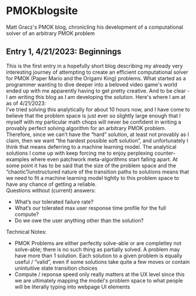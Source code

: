 # PMOKblogsite
Matt Gracz's PMOK blog, chronicling his development of a computational solver of an arbitrary PMOK problem

<div name = "entry1">
  <h2>Entry 1, 4/21/2023: Beginnings</h2>
<p>
This is the first entry in a hopefully short blog describing my already very interesting journey of attempting to create an efficient computational solver for PMOK (Paper Mario and the Origami King) problems.  What started as a programmer wanting to dive deeper into a beloved video game's world ended up with me apparently having to get pretty creative.  And to be clear - I am writing this blog as I am developing the solution.  Here's where I am at as of 4/21/2023:<br />
I’ve tried solving this analytically for about 10 hours now, and I have come to believe that the problem space is just ever so slightly large enough that I myself with my particular math chops will never be confident in writing a provably perfect solving algorithm for an arbitrary PMOK problem.  Therefore, since we can’t have the “hard” solution, at least not provably as I claim, then we want “the hardest possible soft solution”, and unfortunately I think that means deferring to a machine learning model.  The analytical solutions I come up with keep forcing me to enjoy perplexing counter-examples where even patchwork meta-algorithms start falling apart.  At some point it has to be said that the size of the problem space and the “chaotic”/unstructured nature of the transition paths to solutions means that we need to fit a machine learning model tightly to this problem space to have any chance of getting a reliable.<br />
Questions without (current) answers:
    <ul>
      <li>What’s our tolerated failure rate?</li>
      <li>What’s our tolerated max user response time profile for the full compute?</li>
      <li>Do we owe the user anything other than the solution?</li>
    </ul>
  Technical Notes:
  <ul>
  <li>PMOK Problems are either perfectly solve-able or are completley not solve-able; there is no such thing as partially solved.  A problem may have more than 1 solution.  Each solution to a given problem is equally useful / “valid”, even if some solutions take quite a few moves or contain unintuitive state transition choices
  </li>
  <li> Compute / reponse speed only really matters at the UX level since this we are ultimately mapping the model's problem space to what people will be literally typing into webpage UI elements </li>
  </ul>
  </p>
</div>

